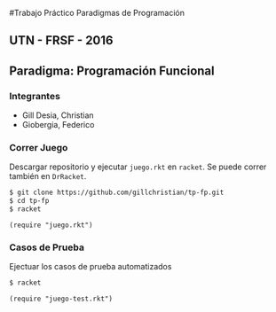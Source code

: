 #Trabajo Práctico Paradigmas de Programación

## UTN - FRSF - 2016

## Paradigma: Programación Funcional

### Integrantes

- Gill Desia, Christian
- Giobergia, Federico

### Correr Juego

Descargar repositorio y ejecutar `juego.rkt` en `racket`. Se puede correr también en `DrRacket`.

```bash
$ git clone https://github.com/gillchristian/tp-fp.git
$ cd tp-fp
$ racket
```

```racket
(require "juego.rkt")
```

### Casos de Prueba

Ejectuar los casos de prueba automatizados

```bash
$ racket
```

```racket
(require "juego-test.rkt")
```
